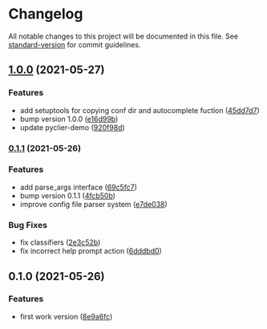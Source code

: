 # Changelog

All notable changes to this project will be documented in this file. See [standard-version](https://github.com/conventional-changelog/standard-version) for commit guidelines.

## [1.0.0](https://github.com/zhangxianbing/pyclier/compare/v0.1.1...v1.0.0) (2021-05-27)


### Features

* add setuptools for copying conf dir and autocomplete fuction ([45dd7d7](https://github.com/zhangxianbing/pyclier/commit/45dd7d76888d5486a1a3dd683ae090914a786e04))
* bump version 1.0.0 ([e16d99b](https://github.com/zhangxianbing/pyclier/commit/e16d99b06030f9b33c4ebd0177d504ed42a7f721))
* update pyclier-demo ([920f98d](https://github.com/zhangxianbing/pyclier/commit/920f98d9797189276c5d3747c1c1357de1a1b7ca))

### [0.1.1](https://github.com/zhangxianbing/pyclier/compare/v0.1.0...v0.1.1) (2021-05-26)


### Features

* add parse_args interface ([69c5fc7](https://github.com/zhangxianbing/pyclier/commit/69c5fc7cb139439acab0c791590a8edec5771621))
* bump version 0.1.1 ([4fcb50b](https://github.com/zhangxianbing/pyclier/commit/4fcb50b2c7b198851d17e3eb26e1c6bdb733eeab))
* improve config file parser system ([e7de038](https://github.com/zhangxianbing/pyclier/commit/e7de038740dbf4f560b7e380786ad6c474dcfb47))


### Bug Fixes

* fix classifiers ([2e3c52b](https://github.com/zhangxianbing/pyclier/commit/2e3c52b3cb48675f1463b79f05a7bbc385b37fa4))
* fix incorrect help prompt action ([6dddbd0](https://github.com/zhangxianbing/pyclier/commit/6dddbd0979273f4ffce749a9f76012344cdfc3fb))

## 0.1.0 (2021-05-26)


### Features

* first work version ([8e9a6fc](https://github.com/zhangxianbing/pyclier/commit/8e9a6fc8f62418c3d4524f8d3f6ae7c5f564d197))
